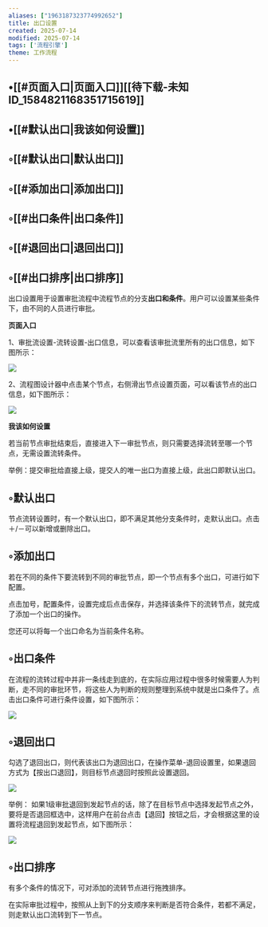 ```yaml
---
aliases: ["1963187323774992652"]
title: 出口设置
created: 2025-07-14
modified: 2025-07-14
tags: ['流程引擎']
theme: 工作流程
---
```


## •[[#页面入口|页面入口]][[待下载-未知ID\_1584821168351715619]]

## •[[#默认出口|我该如何设置]]

## ◦[[#默认出口|默认出口]]

## ◦[[#添加出口|添加出口]]

## ◦[[#出口条件|出口条件]]

## ◦[[#退回出口|退回出口]]

## ◦[[#出口排序|出口排序]]

出口设置用于设置审批流程中流程节点的分支**出口和条件**。用户可以设置某些条件下，由不同的人员进行审批。

**页面入口**

1、审批流设置-流转设置-出口信息，可以查看该审批流里所有的出口信息，如下图所示：

![](482776ec7096c9e3b0b166f55d822933.jpg)

2、流程图设计器中点击某个节点，右侧滑出节点设置页面，可以看该节点的出口信息，如下图所示：

![](6a282a904dc7a955f3670d8fa90912b8.jpg)

**我该如何设置**

若当前节点审批结束后，直接进入下一审批节点，则只需要选择流转至哪一个节点，无需设置流转条件。

举例：提交审批给直接上级，提交人的唯一出口为直接上级，此出口即默认出口。

## ◦默认出口

节点流转设置时，有一个默认出口，即不满足其他分支条件时，走默认出口。点击＋/－可以新增或删除出口。

## ◦添加出口

若在不同的条件下要流转到不同的审批节点，即一个节点有多个出口，可进行如下配置。

点击加号，配置条件，设置完成后点击保存，并选择该条件下的流转节点，就完成了添加一个出口的操作。

您还可以将每一个出口命名为当前条件名称。

## ◦出口条件

在流程的流转过程中并非一条线走到底的，在实际应用过程中很多时候需要人为判断，走不同的审批环节，将这些人为判断的规则整理到系统中就是出口条件了。点击出口条件可进行条件设置，如下图所示：

![](017942bc65eacd3f89d741a7b3135328.jpg)

## ◦退回出口

勾选了退回出口，则代表该出口为退回出口，在操作菜单-退回设置里，如果退回方式为【按出口退回】，则目标节点退回时按照此设置退回。

![](5d04bd99e62096180c1e94beb5797462.jpg)

举例： 如果1级审批退回到发起节点的话，除了在目标节点中选择发起节点之外，要将是否退回框选中，这样用户在前台点击【退回】按钮之后，才会根据这里的设置将流程退回到发起节点，如下图所示：

![](372d396b11cd8e08c5955d3325f78799.jpg)

## ◦出口排序

有多个条件的情况下，可对添加的流转节点进行拖拽排序。

在实际审批过程中，按照从上到下的分支顺序来判断是否符合条件，若都不满足，则走默认出口流转到下一节点。